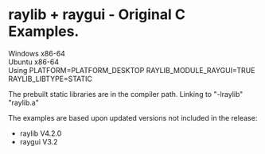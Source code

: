 # raylib + raygui - Original C Examples.  

Windows x86-64  
Ubuntu x86-64  
Using PLATFORM=PLATFORM_DESKTOP RAYLIB_MODULE_RAYGUI=TRUE RAYLIB_LIBTYPE=STATIC  

The prebuilt static libraries are in the compiler path.
Linking to "-lraylib" "raylib.a"

The examples are based upon updated versions not included in the release:  
* raylib V4.2.0  
* raygui V3.2  
